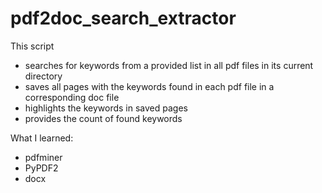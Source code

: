 # pdf2doc_search_extractor
This script 
* searches for keywords from a provided list in all pdf files in its current directory
* saves all pages with the keywords found in each pdf file in a corresponding doc file
* highlights the keywords in saved pages
* provides the count of found keywords

What I learned:
* pdfminer
* PyPDF2
* docx
